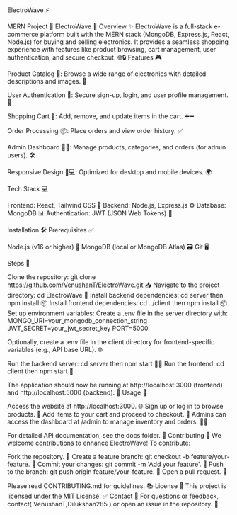 ElectroWave ⚡



MERN Project 🌟 ElectroWave 🚀
Overview ✨
ElectroWave is a full-stack e-commerce platform built with the MERN stack (MongoDB, Express.js, React, Node.js) for buying and selling electronics. It provides a seamless shopping experience with features like product browsing, cart management, user authentication, and secure checkout. 🌐🔒
Features 🎮

Product Catalog 🌟: Browse a wide range of electronics with detailed descriptions and images. 📸

User Authentication 🔐: Secure sign-up, login, and user profile management. 👤

Shopping Cart 🛒: Add, remove, and update items in the cart. ➕➖

Order Processing 📦: Place orders and view order history. ✅

Admin Dashboard 👨‍💻: Manage products, categories, and orders (for admin users). 🛠️

Responsive Design 📱💻: Optimized for desktop and mobile devices. 🌍

Tech Stack 💻

Frontend: React, Tailwind CSS 🎨
Backend: Node.js, Express.js ⚙️
Database: MongoDB 📊
Authentication: JWT (JSON Web Tokens) 🔑

Installation 🛠️
Prerequisites ✅

Node.js (v16 or higher) 🌱
MongoDB (local or MongoDB Atlas) 🗃️
Git 🖥️

Steps 🚀

Clone the repository: git clone https://github.com/VenushanT/ElectroWave.git 📥
Navigate to the project directory: cd ElectroWave 📂
Install backend dependencies: cd server then npm install 📦
Install frontend dependencies: cd ../client then npm install 📦
Set up environment variables:
Create a .env file in the server directory with:
MONGO_URI=your_mongodb_connection_string
JWT_SECRET=your_jwt_secret_key
PORT=5000


Optionally, create a .env file in the client directory for frontend-specific variables (e.g., API base URL). 🌐



Run the backend server: cd server then npm start 🏃‍♂️
Run the frontend: cd client then npm start 🌟

The application should now be running at http://localhost:3000 (frontend) and http://localhost:5000 (backend). 🎉
Usage 🎯

Access the website at http://localhost:3000. 🌐
Sign up or log in to browse products. 👤
Add items to your cart and proceed to checkout. 🛒
Admins can access the dashboard at /admin to manage inventory and orders. 👨‍💻

For detailed API documentation, see the docs folder. 📖
Contributing 🤝
We welcome contributions to enhance ElectroWave! To contribute:

Fork the repository. 🍴
Create a feature branch: git checkout -b feature/your-feature. 🌿
Commit your changes: git commit -m 'Add your feature'. 💾
Push to the branch: git push origin feature/your-feature. 🚀
Open a pull request. 📩

Please read CONTRIBUTING.md for guidelines. 📚
License 🎫
This project is licensed under the MIT License. ✅
Contact 📧
For questions or feedback, contact( VenushanT,Dilukshan285 ) or open an issue in the repository. 💬
